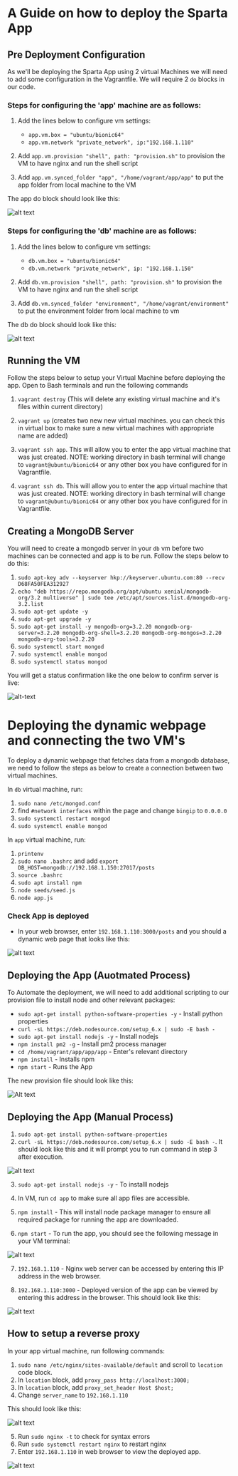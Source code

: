 # A Guide on how to deploy the Sparta App

## Pre Deployment Configuration

As we'll be deploying the Sparta App using 2 virtual Machines we will need to add some configuration in the Vagrantfile. We will require 2 `do` blocks in our code.

### Steps for configuring the 'app' machine are as follows:


1. Add the lines below to configure vm settings:

    * `app.vm.box = "ubuntu/bionic64"`
    * `app.vm.network "private_network", ip:"192.168.1.110"`

2. Add `app.vm.provision "shell", path: "provision.sh"` to provision the VM to have nginx and run the shell script
3. Add `app.vm.synced_folder "app", "/home/vagrant/app/app"` to put the app folder from local machine to the VM

The app do block should look like this:

![alt text](/tech230_multimachine/assets/app-do-block.png)

### Steps for configuring the 'db' machine are as follows:

1. Add the lines below to configure vm settings:

    * `db.vm.box = "ubuntu/bionic64"`
    * `db.vm.network "private_network", ip: "192.168.1.150"`

2. Add `db.vm.provision "shell", path: "provision.sh"` to provision the VM to have nginx and run the shell script
3. Add `db.vm.synced_folder "environment", "/home/vagrant/environment"` to put the environment folder from local machine to vm

The db do block should look like this:

![alt text](/tech230_multimachine/assets/db-do-block.png)



## Running the VM

Follow the steps below to setup your Virtual Machine before deploying the app. Open to Bash terminals and run the following commands

1. `vagrant destroy` (This will delete any existing virtual machine and it's files within current directory)

2. `vagrant up` (creates two new new virtual machines. you can check this in virtual box to make sure a new virtual machines with appropriate name are added)

3. `vagrant ssh app`. This will allow you to enter the app virtual machine that was just created.
NOTE: working directory in bash terminal will change to `vagrant@ubuntu/bionic64` or any other box you have configured for in Vagrantfile.

4. `vagrant ssh db`. This will allow you to enter the app virtual machine that was just created.
NOTE: working directory in bash terminal will change to `vagrant@ubuntu/bionic64` or any other box you have configured for in Vagrantfile.


## Creating a MongoDB Server

You will need to create a mongodb server in your `db` vm before two machines can be connected and app is to be run. Follow the steps below to do this:

1. `sudo apt-key adv --keyserver hkp://keyserver.ubuntu.com:80 --recv D68FA50FEA312927`
2. `echo "deb https://repo.mongodb.org/apt/ubuntu xenial/mongodb-org/3.2 multiverse" | sudo tee /etc/apt/sources.list.d/mongodb-org-3.2.list`
3. `sudo apt-get update -y`
4. `sudo apt-get upgrade -y`
5. `sudo apt-get install -y mongodb-org=3.2.20 mongodb-org-server=3.2.20 mongodb-org-shell=3.2.20 mongodb-org-mongos=3.2.20 mongodb-org-tools=3.2.20`
6. `sudo systemctl start mongod`
7. `sudo systemctl enable mongod`
8. `sudo systemctl status mongod`

You will get a status confirmation like the one below to confirm server is live:

![alt-text](/tech230_multimachine/assets/mongo-status.png)

# Deploying the dynamic webpage and connecting the two VM's

To deploy a dynamic webpage that fetches data from a mongodb database, we need to follow the steps as below to create a connection between two virtual machines.

In `db` virtual machine, run:

1. `sudo nano /etc/mongod.conf`
2. find `#network interfaces` within the page and change `bingip` to `0.0.0.0`
3. `sudo systemctl restart mongod`
4. `sudo systemctl enable mongod`

In `app` virtual machine, run:

1. `printenv`
2. `sudo nano .bashrc` and add `export DB_HOST=mongodb://192.168.1.150:27017/posts`
3. `source .bashrc`
4. `sudo apt install npm`
5. `node seeds/seed.js`
6. `node app.js`

### Check App is deployed

* In your web browser, enter `192.168.1.110:3000/posts` and you should a dynamic web page that looks like this:

![alt text](/tech230_multimachine//assets/deployed-app.png)






## Deploying the App (Auotmated Process)

To Automate the deployment, we will need to add additional scripting to our provision file to install node and other relevant packages:

* `sudo apt-get install python-software-properties -y` - Install python properties
* `curl -sL https://deb.nodesource.com/setup_6.x | sudo -E bash -`
* `sudo apt-get install nodejs -y` - Install nodejs
* `npm install pm2 -g` - Install pm2 process manager
* `cd /home/vagrant/app/app/app` - Enter's relevant directory
* `npm install` - Installs npm
* `npm start` - Runs the App

The new provision file should look like this:

![Alt text](assets/nginx-provision.png)


## Deploying the App (Manual Process)

1. `sudo apt-get install python-software-properties`
2. `curl -sL https://deb.nodesource.com/setup_6.x | sudo -E bash -`. It should look like this and it will prompt you to run command in step 3 after execution.

![alt text](assets/curl-link.png)

3. `sudo apt-get install nodejs -y` - To installl nodejs

4. In VM, run `cd app` to make sure all app files are accessible.
5. `npm install` - This will install node package manager to ensure all required package for running the app are downloaded.
6. `npm start` - To run the app, you should see the following message in your VM terminal:

![alt text](assets/npm-start.png)

7. `192.168.1.110` - Nginx web server can be accessed by entering this IP address in the web browser.

8. `192.168.1.110:3000` - Deployed version of the app can be viewed by entering this address in the browser. This should look like this:


![alt text](assets/deployed-app.png)

## How to setup a reverse proxy

In your app virtual machine, run following commands:

1. `sudo nano /etc/nginx/sites-available/default` and scroll to `location` code block.
2. In `location` block, add `proxy_pass http://localhost:3000;`
3. In `location` block, add `proxy_set_header Host $host;`
4. Change `server_name` to `192.168.1.110`

This should look like this:

![alt text](./assets/rev-prox-nginx.png)



5. Run `sudo nginx -t` to check for syntax errors
6. Run `sudo systemctl restart nginx` to restart nginx
7. Enter `192.168.1.110` in web browser to view the deployed app.

![alt text](/tech230_multimachine/assets/deployed-rev-proxy.png)